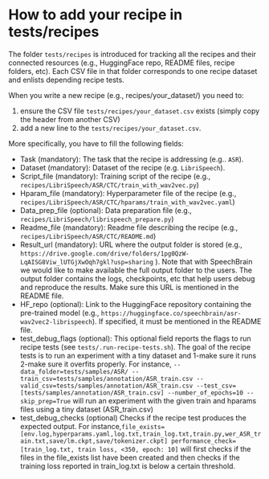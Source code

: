# How to add your recipe in tests/recipes
The folder `tests/recipes` is introduced for tracking all the recipes and their connected resources (e.g., HuggingFace repo, README files, recipe folders, etc).
Each CSV file in that folder corresponds to one recipe dataset and enlists depending recipe tests.

When you write a new recipe (e.g., recipes/your_dataset/) you need to:
1. ensure the CSV file `tests/recipes/your_dataset.csv` exists (simply copy the header from another CSV)
2. add a new line to the `tests/recipes/your_dataset.csv`.

More specifically, you have to fill the following fields:

- Task (mandatory):
    The task that the recipe is addressing (e.g.. `ASR`).
- Dataset (mandatory):
    Dataset of the recipe (e.g. `LibriSpeech`).
- Script_file (mandatory):
    Training script of the recipe (e.g., `recipes/LibriSpeech/ASR/CTC/train_with_wav2vec.py`)
- Hparam_file (mandatory):
    Hyperparameter file of the recipe (e.g., `recipes/LibriSpeech/ASR/CTC/hparams/train_with_wav2vec.yaml`)
- Data_prep_file (optional):
    Data preparation file (e.g., `recipes/LibriSpeech/librispeech_prepare.py`)
- Readme_file (mandatory):
    Readme file describing the recipe (e.g., `recipes/LibriSpeech/ASR/CTC/README.md`)
- Result_url (mandatory):
    URL where the output folder is stored (e.g., `https://drive.google.com/drive/folders/1pg0QzW-LqAISG8Viw_lUTGjXwOqh7gkl?usp=sharing` ).
    Note that with SpeechBrain we would like to make available the full output folder to the users. The output folder contains the logs, checkpoints, etc that help users debug and reproduce the results.
    Make sure this URL is mentioned in the README file.
- HF_repo (optional):
    Link to the HuggingFace repository containing the pre-trained model (e.g., `https://huggingface.co/speechbrain/asr-wav2vec2-librispeech`). If specified, it must be mentioned in the README file.
- test_debug_flags (optional):
    This optional field reports the flags to run recipe tests (see `tests/.run-recipe-tests.sh`). The goal of the recipe tests is to run an experiment with a tiny dataset and 1-make sure it runs 2-make sure it overfits properly.
    For instance, `--data_folder=tests/samples/ASR/ --train_csv=tests/samples/annotation/ASR_train.csv --valid_csv=tests/samples/annotation/ASR_train.csv --test_csv=[tests/samples/annotation/ASR_train.csv] --number_of_epochs=10 --skip_prep=True` will run an experiment with the given train and hparams files using a tiny dataset (ASR_train.csv)
 - test_debug_checks (optional)
     Checks if the recipe test produces the expected output. For instance,`file_exists=[env.log,hyperparams.yaml,log.txt,train_log.txt,train.py,wer_ASR_train.txt,save/lm.ckpt,save/tokenizer.ckpt] performance_check=[train_log.txt, train loss, <350, epoch: 10]` will first checks if the files in the file_exists list have been created and then checks if the training loss reported in train_log.txt is below a certain threshold.
